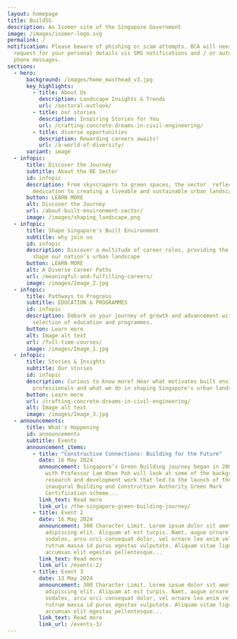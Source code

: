 ```yaml
---
layout: homepage
title: BuildSG
description: An Isomer site of the Singapore Government
image: /images/isomer-logo.svg
permalink: /
notification: Please beware of phishing or scam attempts. BCA will neer ask or
  request for your personal details vis SMS notifications and / or automated
  phone messages.
sections:
  - hero:
      background: /images/home_masthead_v3.jpg
      key_highlights:
        - title: About Us
          description: Landscape Insights & Trends
          url: /sectoral-outlook/
        - title: our stories
          description: Inspiring Stories for You
          url: /crafting-concrete-dreams-in-civil-engineering/
        - title: diverse opportunities
          description: Rewarding careers awaits!
          url: /a-world-of-diversity/
      variant: image
  - infopic:
      title: Discover the Journey
      subtitle: About the BE Sector
      id: infopic
      description: From skyscrapers to green spaces, the sector  reflects Singapore’s
        dedication to creating a liveable and sustainable urban landscape.
      button: LEARN MORE
      alt: Discover the Journey
      url: /about-built-environment-sector/
      image: /images/shaping_landscape.png
  - infopic:
      title: Shape Singapore's Built Environment
      subtitle: why join us
      id: infopic
      description: Discover a multitude of career roles, providing the opportunity  to
        shape our nation’s urban landscape
      button: LEARN MORE
      alt: A Diverse Career Paths
      url: /meaningful-and-fulfilling-careers/
      image: /images/Image_2.jpg
  - infopic:
      title: Pathways to Progress
      subtitle: EDUCATION & PROGRAMMES
      id: infopic
      description: Embark on your journey of growth and advancement with our curated
        selection of education and programmes.
      button: Learn more
      alt: Image alt text
      url: /full-time-courses/
      image: /images/Image_1.jpg
  - infopic:
      title: Stories & Insights
      subtitle: Our stories
      id: infopic
      description: Curious to know more? Hear what motivates built environment
        professionals and what we do in shaping Singapore's urban landscape.
      button: Learn more
      url: /crafting-concrete-dreams-in-civil-engineering/
      alt: Image alt text
      image: /images/Image_3.jpg
  - announcements:
      title: What's Happening
      id: announcements
      subtitle: Events
      announcement_items:
        - title: "Constructive Connections: Building for the Future"
          date: 16 May 2024
          announcement: Singapore’s Green Building journey began in 2005. This session
            with Professor Lam Khee Poh will look at some of the background
            research and development work that led to the launch of the
            inaugural Building and Construction Authority Green Mark
            Certification scheme...
          link_text: Read more
          link_url: /the-singapore-green-building-journey/
        - title: Event 2
          date: 16 May 2024
          announcement: 300 Character Limit. Lorem ipsum dolor sit amet, consectetur
            adipiscing elit. Aliquam at est turpis. Namt, augue ornare euismod
            sodales, arcu orci consequat dolor, vel ornare leo enim vel est. Sed
            rutrum massa id purus egestas vulputate. Aliquam vitae ligula
            accumsan elit egestas pellentesque...
          link_text: Read more
          link_url: /events-2/
        - title: Event 3
          date: 13 May 2024
          announcement: 300 Character Limit. Lorem ipsum dolor sit amet, consectetur
            adipiscing elit. Aliquam at est turpis. Namt, augue ornare euismod
            sodales, arcu orci consequat dolor, vel ornare leo enim vel est. Sed
            rutrum massa id purus egestas vulputate. Aliquam vitae ligula
            accumsan elit egestas pellentesque...
          link_text: Read more
          link_url: /events-3/
---
```

